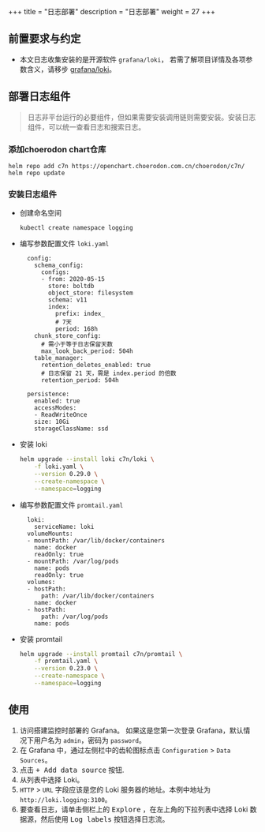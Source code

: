 +++
title = "日志部署"
description = "日志部署"
weight = 27
+++

## 前置要求与约定

- 本文日志收集安装的是开源软件 `grafana/loki`， 若需了解项目详情及各项参数含义，请移步 [grafana/loki](https://github.com/grafana/loki)。

## 部署日志组件

<blockquote class="note">
日志非平台运行的必要组件，但如果需要安装调用链则需要安装。安装日志组件，可以统一查看日志和搜索日志。
</blockquote>

### 添加choerodon chart仓库

```
helm repo add c7n https://openchart.choerodon.com.cn/choerodon/c7n/
helm repo update
```

### 安装日志组件

- 创建命名空间
 
    ```
    kubectl create namespace logging
    ```

- 编写参数配置文件 `loki.yaml`

        config:
          schema_config:
            configs:
            - from: 2020-05-15
              store: boltdb
              object_store: filesystem
              schema: v11
              index:
                prefix: index_
                # 7天
                period: 168h
          chunk_store_config:
            # 需小于等于日志保留天数
            max_look_back_period: 504h
          table_manager:
            retention_deletes_enabled: true
            # 日志保留 21 天，需是 index.period 的倍数
            retention_period: 504h
        
        persistence:
          enabled: true
          accessModes:
          - ReadWriteOnce
          size: 10Gi
          storageClassName: ssd

- 安装 loki

    ```bash
    helm upgrade --install loki c7n/loki \
        -f loki.yaml \
        --version 0.29.0 \
        --create-namespace \
        --namespace=logging
    ```

- 编写参数配置文件 `promtail.yaml`

        loki:
          serviceName: loki
        volumeMounts:
        - mountPath: /var/lib/docker/containers
          name: docker
          readOnly: true
        - mountPath: /var/log/pods
          name: pods
          readOnly: true
        volumes:
        - hostPath:
            path: /var/lib/docker/containers
          name: docker
        - hostPath:
            path: /var/log/pods
          name: pods

- 安装 promtail

    ```bash
    helm upgrade --install promtail c7n/promtail \
        -f promtail.yaml \
        --version 0.23.0 \
        --create-namespace \
        --namespace=logging
    ```

## 使用

1. 访问搭建监控时部署的 Grafana。 如果这是您第一次登录 Grafana，默认情况下用户名为 `admin`，密码为 `password`。
2. 在 Grafana 中，通过左侧栏中的齿轮图标点击 `Configuration` > `Data Sources`。
3. 点击 <kbd>+ Add data source</kbd> 按钮.
4. 从列表中选择 Loki。
5. `HTTP` > `URL` 字段应该是您的 Loki 服务器的地址。本例中地址为 `http://loki.logging:3100`。
6. 要查看日志，请单击侧栏上的 <kbd>Explore</kbd> ，在左上角的下拉列表中选择 Loki 数据源，然后使用 <kbd>Log labels</kbd> 按钮选择日志流。
